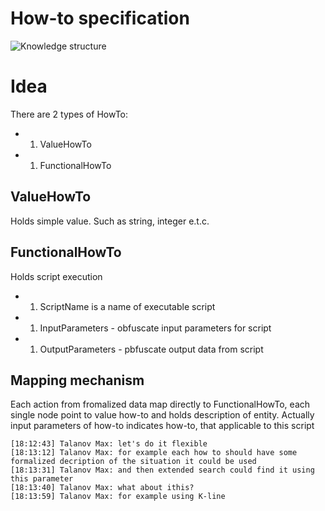 # How-to specification
![Knowledge structure](https://github.com/menta/menta-0.3/raw/master/doc/informal/uml/images/HowTo.png)

# Idea
There are 2 types of HowTo:
* 1. ValueHowTo
* 1. FunctionalHowTo

## ValueHowTo
Holds simple value. Such as string, integer e.t.c.

## FunctionalHowTo 
Holds script execution
* 1. ScriptName is a name of executable script
* 1. InputParameters - obfuscate input parameters for script
* 1. OutputParameters - pbfuscate output data from script

## Mapping mechanism
Each action from fromalized data map directly to FunctionalHowTo, each single node point to value how-to and holds description of entity. Actually input parameters of how-to indicates how-to, that applicable to this script
```
[18:12:43] Talanov Max: let's do it flexible
[18:13:12] Talanov Max: for example each how to should have some formalized decription of the situation it could be used
[18:13:31] Talanov Max: and then extended search could find it using this parameter
[18:13:40] Talanov Max: what about ithis?
[18:13:59] Talanov Max: for example using K-line
```